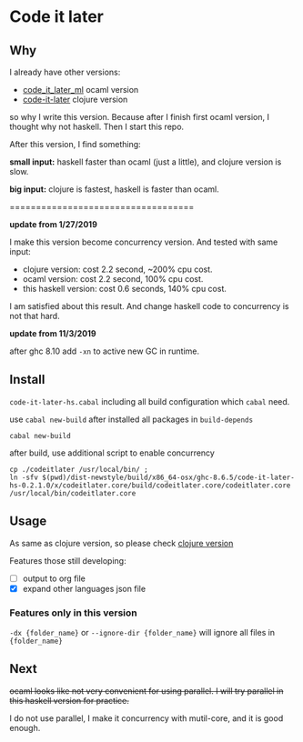 # Code it later #

## Why ##

I already have other versions:

+ [code_it_later_ml](https://github.com/ccqpein/code_it_later_ml) ocaml version
+ [code-it-later](https://github.com/ccqpein/code-it-later) clojure version

so why I write this version. Because after I finish first ocaml version, I thought why not haskell. Then I start this repo. 

After this version, I find something:

**small input:**
haskell faster than ocaml (just a little), and clojure version is slow. 

**big input:**
clojure is fastest, haskell is faster than ocaml.

===================================

**update from 1/27/2019**

I make this version become concurrency version. And tested with same input:

* clojure version: cost 2.2 second, ~200% cpu cost.
* ocaml version: cost 2.2 second, 100% cpu cost.
* this haskell version: cost 0.6 seconds, 140% cpu cost.

I am satisfied about this result. And change haskell code to concurrency is not that hard.

**update from 11/3/2019**

after ghc 8.10 add `-xn` to active new GC in runtime.

## Install ##

`code-it-later-hs.cabal` including all build configuration which `cabal` need.

use `cabal new-build` after installed all packages in `build-depends` 

```shell 
cabal new-build
```

after build, use additional script to enable concurrency

```shell
cp ./codeitlater /usr/local/bin/ ;
ln -sfv $(pwd)/dist-newstyle/build/x86_64-osx/ghc-8.6.5/code-it-later-hs-0.2.1.0/x/codeitlater.core/build/codeitlater.core/codeitlater.core /usr/local/bin/codeitlater.core
```

## Usage ##

As same as clojure version, so please check [clojure version](https://github.com/ccqpein/code-it-later)

Features those still developing:

- [ ] output to org file
- [x] expand other languages json file

### Features only in this version ###

`-dx {folder_name}` or `--ignore-dir {folder_name}` will ignore all files in `{folder_name}`

## Next ##

~~ocaml looks like not very convenient for using parallel. I will try parallel in this haskell version for practice.~~

I do not use parallel, I make it concurrency with mutil-core, and it is good enough. 
